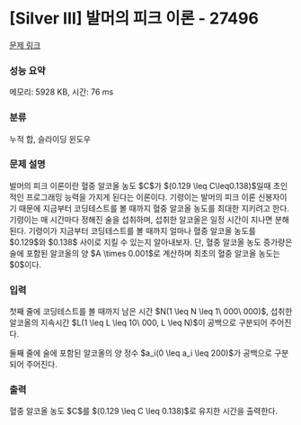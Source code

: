 # [Silver III] 발머의 피크 이론 - 27496 

[문제 링크](https://www.acmicpc.net/problem/27496) 

### 성능 요약

메모리: 5928 KB, 시간: 76 ms

### 분류

누적 합, 슬라이딩 윈도우

### 문제 설명

<p>발머의 피크 이론이란 혈중 알코올 농도 $C$가 $(0.129 \leq C\leq0.138)$일때 초인적인 프로그래밍 능력을 가지게 된다는 이론이다. 기령이는 발머의 피크 이론 신봉자이기 때문에 지금부터 코딩테스트를 볼 때까지 혈중 알코올 농도를 최대한 지키려고 한다. 기령이는 매 시간마다 정해진 술을 섭취하며, 섭취한 알코올은 일정 시간이 지나면 분해된다. 기령이가 지금부터 코딩테스트를 볼 때까지 얼마나 혈중 알코올 농도를 $0.129$와 $0.138$ 사이로 지킬 수 있는지 알아내보자. 단, 혈중 알코올 농도 증가량은 술에 포함된 알코올의 양 $A \times 0.001$로 계산하며 최초의 혈중 알코올 농도는 $0$이다.</p>

### 입력 

 <p>첫째 줄에 코딩테스트를 볼 때까지 남은 시간 $N(1 \leq N \leq 1\ 000\ 000)$, 섭취한 알코올의 지속시간 $L(1 \leq L \leq 10\ 000, L \leq N)$이 공백으로 구분되어 주어진다.</p>

<p>둘째 줄에 술에 포함된 알코올의 양 정수 $a_i(0 \leq a_i \leq 200)$가 공백으로 구분되어 주어진다.</p>

### 출력 

 <p>혈중 알코올 농도 $C$를 $(0.129 \leq C \leq 0.138)$로 유지한 시간을 출력한다.</p>

